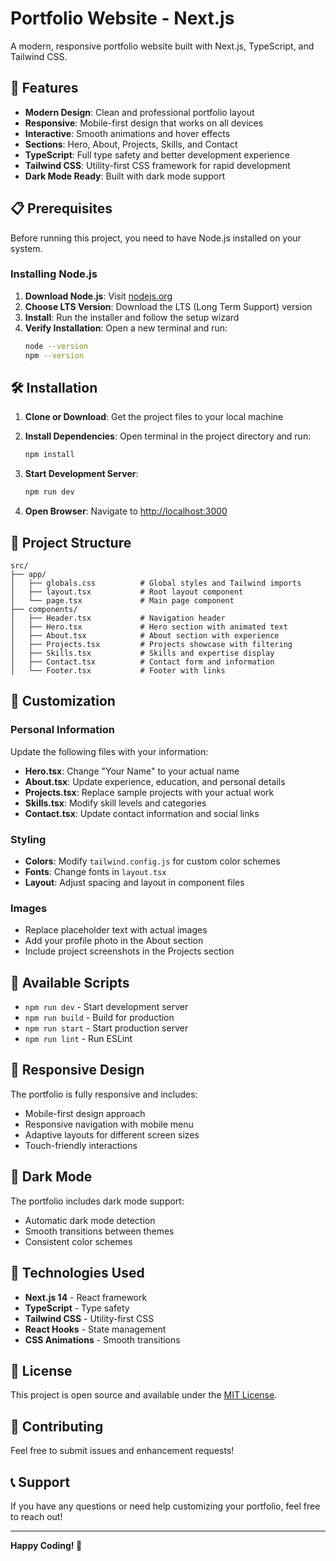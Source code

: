# Portfolio Website - Next.js

A modern, responsive portfolio website built with Next.js, TypeScript, and Tailwind CSS.

## 🚀 Features

- **Modern Design**: Clean and professional portfolio layout
- **Responsive**: Mobile-first design that works on all devices
- **Interactive**: Smooth animations and hover effects
- **Sections**: Hero, About, Projects, Skills, and Contact
- **TypeScript**: Full type safety and better development experience
- **Tailwind CSS**: Utility-first CSS framework for rapid development
- **Dark Mode Ready**: Built with dark mode support

## 📋 Prerequisites

Before running this project, you need to have Node.js installed on your system.

### Installing Node.js

1. **Download Node.js**: Visit [nodejs.org](https://nodejs.org/)
2. **Choose LTS Version**: Download the LTS (Long Term Support) version
3. **Install**: Run the installer and follow the setup wizard
4. **Verify Installation**: Open a new terminal and run:
   ```bash
   node --version
   npm --version
   ```

## 🛠️ Installation

1. **Clone or Download**: Get the project files to your local machine

2. **Install Dependencies**: Open terminal in the project directory and run:
   ```bash
   npm install
   ```

3. **Start Development Server**:
   ```bash
   npm run dev
   ```

4. **Open Browser**: Navigate to [http://localhost:3000](http://localhost:3000)

## 📁 Project Structure

```
src/
├── app/
│   ├── globals.css          # Global styles and Tailwind imports
│   ├── layout.tsx           # Root layout component
│   └── page.tsx             # Main page component
├── components/
│   ├── Header.tsx           # Navigation header
│   ├── Hero.tsx             # Hero section with animated text
│   ├── About.tsx            # About section with experience
│   ├── Projects.tsx         # Projects showcase with filtering
│   ├── Skills.tsx           # Skills and expertise display
│   ├── Contact.tsx          # Contact form and information
│   └── Footer.tsx           # Footer with links
```

## 🎨 Customization

### Personal Information
Update the following files with your information:

- **Hero.tsx**: Change "Your Name" to your actual name
- **About.tsx**: Update experience, education, and personal details
- **Projects.tsx**: Replace sample projects with your actual work
- **Skills.tsx**: Modify skill levels and categories
- **Contact.tsx**: Update contact information and social links

### Styling
- **Colors**: Modify `tailwind.config.js` for custom color schemes
- **Fonts**: Change fonts in `layout.tsx`
- **Layout**: Adjust spacing and layout in component files

### Images
- Replace placeholder text with actual images
- Add your profile photo in the About section
- Include project screenshots in the Projects section

## 🚀 Available Scripts

- `npm run dev` - Start development server
- `npm run build` - Build for production
- `npm run start` - Start production server
- `npm run lint` - Run ESLint

## 📱 Responsive Design

The portfolio is fully responsive and includes:
- Mobile-first design approach
- Responsive navigation with mobile menu
- Adaptive layouts for different screen sizes
- Touch-friendly interactions

## 🌙 Dark Mode

The portfolio includes dark mode support:
- Automatic dark mode detection
- Smooth transitions between themes
- Consistent color schemes

## 🔧 Technologies Used

- **Next.js 14** - React framework
- **TypeScript** - Type safety
- **Tailwind CSS** - Utility-first CSS
- **React Hooks** - State management
- **CSS Animations** - Smooth transitions

## 📄 License

This project is open source and available under the [MIT License](LICENSE).

## 🤝 Contributing

Feel free to submit issues and enhancement requests!

## 📞 Support

If you have any questions or need help customizing your portfolio, feel free to reach out!

---

**Happy Coding! 🎉**
